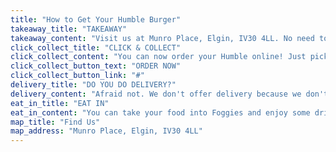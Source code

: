 ```yaml
---
title: "How to Get Your Humble Burger"
takeaway_title: "TAKEAWAY"
takeaway_content: "Visit us at Munro Place, Elgin, IV30 4LL. No need to pre-order just come along! View our [opening times](/contact) here."
click_collect_title: "CLICK & COLLECT"
click_collect_content: "You can now order your Humble online! Just pick your food and choose a collection time."
click_collect_button_text: "ORDER NOW"
click_collect_button_link: "#"
delivery_title: "DO YOU DO DELIVERY?"
delivery_content: "Afraid not. We don't offer delivery because we don't believe burgers and fries travel well, and we only want you to have the best."
eat_in_title: "EAT IN"
eat_in_content: "You can take your food into Foggies and enjoy some drinks with your meal. To book a table with Foggies please call 01343 611161. When you arrive, simply head through to us to order your food and you will be given a buzzer which reaches next door meaning you can relax while you wait!"
map_title: "Find Us"
map_address: "Munro Place, Elgin, IV30 4LL"
---
```


